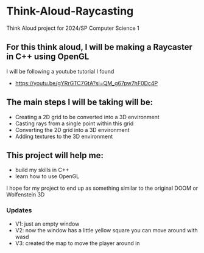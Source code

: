 # Think-Aloud-Raycasting
Think Aloud project for 2024/SP Computer Science 1

## For this think aloud, I will be making a Raycaster in C++ using OpenGL
I will be following a youtube tutorial I found
* https://youtu.be/gYRrGTC7GtA?si=QM_g67pw7hF0Dc4P

## The main steps I will be taking will be:
* Creating a 2D grid to be converted into a 3D environment
* Casting rays from a single point within this grid
* Converting the 2D grid into a 3D environment
* Adding textures to the 3D environment

## This project will help me:
- build my skills in C++
- learn how to use OpenGL

 I hope for my project to end up as something similar to the original DOOM or Wolfenstein 3D


### Updates
 - V1: just an empty window
 - V2: now the window has a little yellow square you can move around with wasd
 - V3: created the map to move the player around in